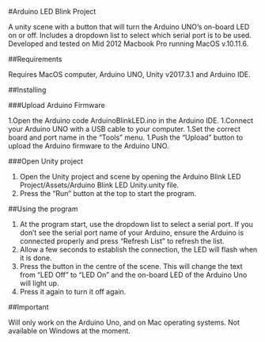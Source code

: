 #Arduino LED Blink Project

A unity scene with a button that will turn the Arduino UNO’s on-board LED on or off. Includes a dropdown list to select which serial port is to be used. 
Developed and tested on Mid 2012 Macbook Pro running MacOS v.10.11.6.

##Requirements

Requires MacOS computer, Arduino UNO, Unity v2017.3.1 and Arduino IDE.

##Installing

###Upload Arduino Firmware

1.Open the Arduino code ArduinoBlinkLED.ino in the Arduino IDE.
1.Connect your Arduino UNO with a USB cable to your computer.
1.Set the correct board and port name in the “Tools” menu.
1.Push the “Upload” button to upload the Arduino firmware to the Arduino UNO.

###Open Unity project

1. Open the Unity project and scene by opening the Arduino Blink LED Project/Assets/Arduino Blink LED Unity.unity file.
1. Press the “Run” button at the top to start the program.

##Using the program

1. At the program start, use the dropdown list to select a serial port. If you don’t see the serial port name of your Arduino, ensure the Arduino is connected properly and press “Refresh List” to refresh the list.
1. Allow a few seconds to establish the connection, the LED will flash when it is done.
1. Press the button in the centre of the scene. This will change the text from “LED Off” to “LED On” and the on-board LED of the Arduino Uno will light up.
1. Press it again to turn it off again. 

##Important

Will only work on the Arduino Uno, and on Mac operating systems. Not available on Windows at the moment. 

